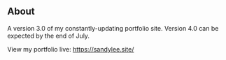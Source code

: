 ## About

A version 3.0 of my constantly-updating portfolio site. Version 4.0 can be expected by the end of July.

View my portfolio live: https://sandylee.site/
